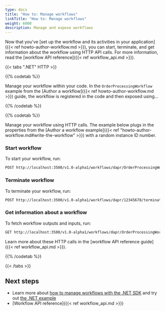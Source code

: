 ```yaml
---
type: docs
title: "How to: Manage workflows"
linkTitle: "How to: Manage workflows"
weight: 6000
description: Manage and expose workflows
---
```


Now that you've [set up the workflow and its activities in your application]({{< ref howto-author-workflow.md >}}), you can start, terminate, and get information about the workflow using HTTP API calls. For more information, read the [workflow API reference]({{< ref workflow_api.md >}}).

{{< tabs ".NET" HTTP >}}

<!--NET-->
{{% codetab %}}

Manage your workflow within your code. In the `OrderProcessingWorkflow` example from the [Author a workflow]({{< ref howto-author-workflow.md >}}) guide, the workflow is registered in the code and then exposed using...

{{% /codetab %}}

<!--HTTP-->
{{% codetab %}}

Manage your workflow using HTTP calls. The example below plugs in the properties from the [Author a workflow example]({{< ref "howto-author-workflow.md#write-the-workflow" >}}) with a random instance ID number.

### Start workflow

To start your workflow, run:

```bash
POST http://localhost:3500/v1.0-alpha1/workflows/dapr/OrderProcessingWorkflow/12345678/start
```

### Terminate workflow

To terminate your workflow, run:

```bash
POST http://localhost:3500/v1.0-alpha1/workflows/dapr/12345678/terminate
```

### Get information about a workflow

To fetch workflow outputs and inputs, run:

```bash
GET http://localhost:3500/v1.0-alpha1/workflows/dapr/OrderProcessingWorkflow/12345678
```

Learn more about these HTTP calls in the [workflow API reference guide]({{< ref workflow_api.md >}}).


{{% /codetab %}}

{{< /tabs >}}


## Next steps

- Learn more about [how to manage workflows with the .NET SDK](todo) and try out [the .NET example](https://github.com/dapr/dotnet-sdk/tree/master/examples/Workflow)
- [Workflow API reference]({{< ref workflow_api.md >}})